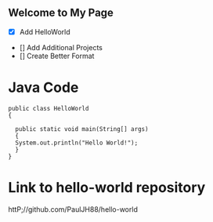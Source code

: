 ## Welcome to My Page

- [x] Add HelloWorld
- [] Add Additional Projects
- [] Create Better Format

# Java Code

    public class HelloWorld
    {

      public static void main(String[] args)
      {
      System.out.println("Hello World!");
      }
    }
    
    
  # Link to hello-world repository
  httP;//github.com/PaulJH88/hello-world
